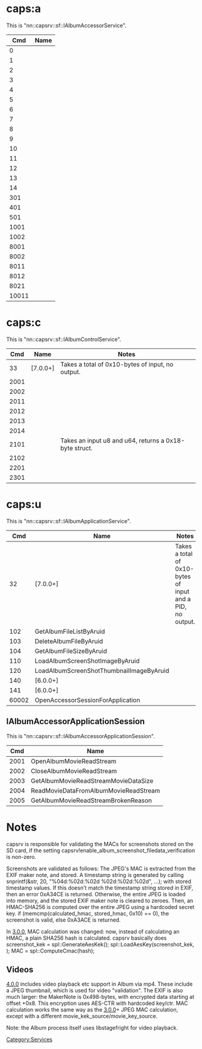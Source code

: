 # caps:a

This is "nn::capsrv::sf::IAlbumAccessorService".

| Cmd   | Name |
| ----- | ---- |
| 0     |      |
| 1     |      |
| 2     |      |
| 3     |      |
| 4     |      |
| 5     |      |
| 6     |      |
| 7     |      |
| 8     |      |
| 9     |      |
| 10    |      |
| 11    |      |
| 12    |      |
| 13    |      |
| 14    |      |
| 301   |      |
| 401   |      |
| 501   |      |
| 1001  |      |
| 1002  |      |
| 8001  |      |
| 8002  |      |
| 8011  |      |
| 8012  |      |
| 8021  |      |
| 10011 |      |

# caps:c

This is
"nn::capsrv::sf::IAlbumControlService".

| Cmd  | Name       | Notes                                                  |
| ---- | ---------- | ------------------------------------------------------ |
| 33   | \[7.0.0+\] | Takes a total of 0x10-bytes of input, no output.       |
| 2001 |            |                                                        |
| 2002 |            |                                                        |
| 2011 |            |                                                        |
| 2012 |            |                                                        |
| 2013 |            |                                                        |
| 2014 |            |                                                        |
| 2101 |            | Takes an input u8 and u64, returns a 0x18-byte struct. |
| 2102 |            |                                                        |
| 2201 |            |                                                        |
| 2301 |            |                                                        |

# caps:u

This is
"nn::capsrv::sf::IAlbumApplicationService".

| Cmd   | Name                                     | Notes                                                      |
| ----- | ---------------------------------------- | ---------------------------------------------------------- |
| 32    | \[7.0.0+\]                               | Takes a total of 0x10-bytes of input and a PID, no output. |
| 102   | GetAlbumFileListByAruid                  |                                                            |
| 103   | DeleteAlbumFileByAruid                   |                                                            |
| 104   | GetAlbumFileSizeByAruid                  |                                                            |
| 110   | LoadAlbumScreenShotImageByAruid          |                                                            |
| 120   | LoadAlbumScreenShotThumbnailImageByAruid |                                                            |
| 140   | \[6.0.0+\]                               |                                                            |
| 141   | \[6.0.0+\]                               |                                                            |
| 60002 | OpenAccessorSessionForApplication        |                                                            |

## IAlbumAccessorApplicationSession

This is "nn::capsrv::sf::IAlbumAccessorApplicationSession".

| Cmd  | Name                                  |
| ---- | ------------------------------------- |
| 2001 | OpenAlbumMovieReadStream              |
| 2002 | CloseAlbumMovieReadStream             |
| 2003 | GetAlbumMovieReadStreamMovieDataSize  |
| 2004 | ReadMovieDataFromAlbumMovieReadStream |
| 2005 | GetAlbumMovieReadStreamBrokenReason   |

# Notes

capsrv is responsible for validating the MACs for screenshots stored on
the SD card, if the setting
capsrv\!enable\_album\_screenshot\_filedata\_verification is non-zero.

Screenshots are validated as follows: The JPEG's MAC is extracted from
the EXIF maker note, and stored. A timestamp string is generated by
calling snprintf(\&str, 20, "%04d:%02d:%02d %02d:%02d:%02d", ...); with
stored timestamp values. If this doesn't match the timestamp string
stored in EXIF, then an error 0xA34CE is returned. Otherwise, the entire
JPEG is loaded into memory, and the stored EXIF maker note is cleared to
zeroes. Then, an HMAC-SHA256 is computed over the entire JPEG using a
hardcoded secret key. if (memcmp(calculated\_hmac, stored\_hmac, 0x10)
== 0), the screenshot is valid, else 0xA3ACE is returned.

In [3.0.0](3.0.0.md "wikilink"), MAC calculation was changed: now,
instead of calculating an HMAC, a plain SHA256 hash is calculated.
capsrv basically does screenshot\_kek =
spl::GenerateAesKek(<hardcoded screenshot_kek_source>);
spl::LoadAesKey(screenshot\_kek, <hardcoded screenshot_key_source>); MAC
= spl::ComputeCmac(hash);

## Videos

[4.0.0](4.0.0.md "wikilink") includes video playback etc support in
Album via mp4. These include a JPEG thumbnail, which is used for video
"validation". The EXIF is also much larger: the MakerNote is
0x498-bytes, with encrypted data starting at offset +0x8. This
encryption uses AES-CTR with hardcoded key/ctr. MAC calculation works
the same way as the [3.0.0](3.0.0.md "wikilink")+ JPEG MAC calculation,
except with a different movie\_kek\_source/movie\_key\_source.

Note: the Album process itself uses libstagefright for video playback.

[Category:Services](Category:Services "wikilink")
